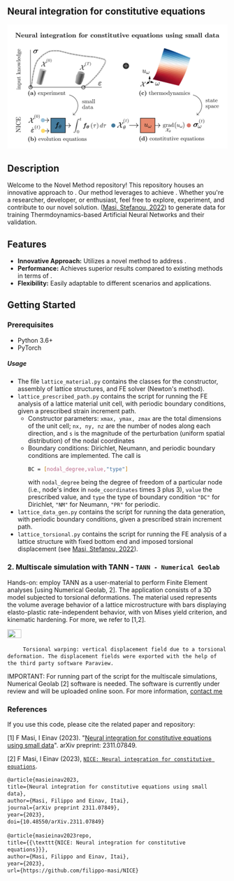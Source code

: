 ## Neural integration for constitutive equations

<center><img src="./_images/NICE.png"  alt="centered image" width="100%" height="51.15%"></center>

## Description

Welcome to the Novel Method repository! This repository houses an innovative approach to <briefly describe what your method does>. Our method leverages <key features or technologies> to achieve <unique benefits or results>. Whether you're a researcher, developer, or enthusiast, feel free to explore, experiment, and contribute to our novel solution.  ([Masi, Stefanou, 2022](https://doi.org/10.1016/j.cma.2022.115190)) to generate data for training Thermdoynamics-based Artificial Neural Networks and their validation.

## Features

- **Innovative Approach:** Utilizes a novel method to address <specific problem or challenge>.
- **Performance:** Achieves superior results compared to existing methods in terms of <performance metric>.
- **Flexibility:** Easily adaptable to different scenarios and applications.

## Getting Started

### Prerequisites

- Python 3.6+
- PyTorch



##### Usage

- The file ``` lattice_material.py ``` contains the classes for the constructor, assembly of lattice structures, and FE solver (Newton's method).
- ``` lattice_prescribed_path.py ``` contains the script for running the FE analysis of a lattice material unit cell, with periodic boundary conditions, given a prescribed strain increment path.
  - Constructor parameters: ```xmax, ymax, zmax``` are the total dimensions of the unit cell; ```nx, ny, nz``` are the number of nodes along each direction, and ```s``` is the magnitude of the perturbation (uniform spatial distribution) of the nodal coordinates
  - Boundary conditions: Dirichlet, Neumann, and periodic boundary conditions are implemented. The call is
    ```sh
    BC = [nodal_degree,value,"type"]
    ```
    with ```nodal_degree``` being the degree of freedom of a particular node (i.e., node's index in ```node_coordinates``` times 3 plus 3), ```value``` the prescribed value, and ```type``` the type of boundary condition ```"DC"``` for Dirichlet, ```"NM"``` for Neumann, ```"PR"``` for periodic.
- ``` lattice_data_gen.py ``` contains the script for running the data generation, with periodic boundary conditions, given a prescribed strain increment path.
- ``` lattice_torsional.py ``` contains the script for running the FE analysis of a lattice structure with fixed bottom end and imposed torsional displacement (see [Masi, Stefanou, 2022](https://doi.org/10.1016/j.cma.2022.115190)).

### 2. Multiscale simulation with TANN - ``` TANN - Numerical Geolab ```

Hands-on: employ TANN as a user-material to perform Finite Element analyses [using Numerical Geolab, 2].
The application consists of a 3D model subjected to torsional deformations. The material used represents the volume average behavior of a lattice microstructure with bars displaying elasto-plastic rate-independent behavior, with von Mises yield criterion, and kinematic hardening. For more, we refer to [1,2].


<img src="./TANN - Numerical Geolab/_images/displacement_vertical_AI.png"  width="25%" height="20%">

         Torsional warping: vertical displacement field due to a torsional deformation. The displacement fields were exported with the help of the third party software Paraview.


IMPORTANT: For running part of the script for the multiscale simulations, Numerical Geolab [2] software is needed. The software is currently under review and will be uploaded online soon.
For more information, [contact me](mailto:filippo.masi@sydney.edu.au)



### References

If you use this code, please cite the related paper and repository:

[1] F Masi, I Einav (2023). "[Neural integration for constitutive equations using small data](https://doi.org/10.48550/arXiv.2311.07849)". arXiv preprint: 2311.07849.

[2] F Masi, I Einav (2023), [```NICE: Neural integration for constitutive equations```](https://github.com/filippo-masi/NICE).


    @article{masieinav2023,
    title={Neural integration for constitutive equations using small data},
    author={Masi, Filippo and Einav, Itai},
    journal={arXiv preprint 2311.07849},
    year={2023},
    doi={10.48550/arXiv.2311.07849}

    @article{masieinav2023repo,
    title={{\texttt{NICE: Neural integration for constitutive equations}}},
    author={Masi, Filippo and Einav, Itai},
    year={2023},
    url={https://github.com/filippo-masi/NICE}
